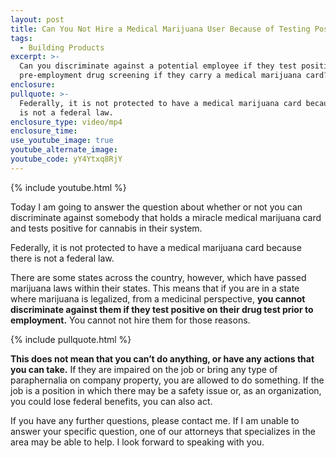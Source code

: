```yaml
---
layout: post
title: Can You Not Hire a Medical Marijuana User Because of Testing Positive?
tags:
  - Building Products
excerpt: >-
  Can you discriminate against a potential employee if they test positive on a
  pre-employment drug screening if they carry a medical marijuana card?
enclosure:
pullquote: >-
  Federally, it is not protected to have a medical marijuana card because there
  is not a federal law.
enclosure_type: video/mp4
enclosure_time:
use_youtube_image: true
youtube_alternate_image:
youtube_code: yY4Ytxq8RjY
---
```


{% include youtube.html %}

Today I am going to answer the question about whether or not you can discriminate against somebody that holds a miracle medical marijuana card and tests positive for cannabis in their system.

Federally, it is not protected to have a medical marijuana card because there is not a federal law.

There are some states across the country, however, which have passed marijuana laws within their states. This means that if you are in a state where marijuana is legalized, from a medicinal perspective, **you cannot discriminate against them if they test positive on their drug test prior to employment.** You cannot not hire them for those reasons.

{% include pullquote.html %}

**This does not mean that you can’t do anything, or have any actions that you can take.** If they are impaired on the job or bring any type of paraphernalia on company property, you are allowed to do something. If the job is a position in which there may be a safety issue or, as an organization, you could lose federal benefits, you can also act.

If you have any further questions, please contact me. If I am unable to answer your specific question, one of our attorneys that specializes in the area may be able to help. I look forward to speaking with you.

&nbsp;